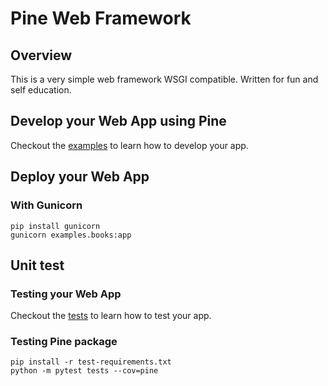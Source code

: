 # Pine Web Framework

## Overview
This is a very simple web framework WSGI compatible. Written for fun and self education.

## Develop your Web App using Pine
Checkout the [examples](examples) to learn how to develop your app.

## Deploy your Web App

### With Gunicorn
```
pip install gunicorn
gunicorn examples.books:app
```

## Unit test

### Testing your Web App
Checkout the [tests](tests) to learn how to test your app.

### Testing Pine package
```
pip install -r test-requirements.txt
python -m pytest tests --cov=pine
```